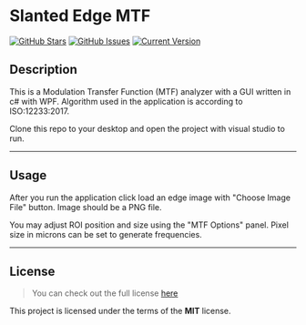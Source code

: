 Slanted Edge MTF
============
[![GitHub Stars](https://img.shields.io/github/stars/ozanbudak/SlantedEdgeMtf.svg)](https://github.com/ozanbudak/SlantedEdgeMtf) [![GitHub Issues](https://img.shields.io/github/issues/ozanbudak/SlantedEdgeMtf.svg)](https://github.com/ozanbudak/SlantedEdgeMtf/issues) [![Current Version](https://img.shields.io/badge/version-1.0.0-green.svg)](https://github.com/ozanbudak/SlantedEdgeMtf)

## Description
This is a Modulation Transfer Function (MTF) analyzer with a GUI written in c# with WPF. Algorithm used in the application is according to ISO:12233:2017.

Clone this repo to your desktop and open the project with visual studio to run.

---

## Usage
After you run the application click load an edge image with "Choose Image File" button. Image should be a PNG file.

You may adjust ROI position and size using the "MTF Options" panel. Pixel size in microns can be set to generate frequencies.

---

## License
>You can check out the full license [here](https://github.com/ozanbudak/SlantedEdgeMtf/blob/master/LICENSE.txt)

This project is licensed under the terms of the **MIT** license.